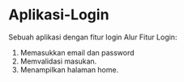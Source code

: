 # Aplikasi-Login
Sebuah aplikasi  dengan fitur login
Alur Fitur Login:
1. Memasukkan email dan password
2. Memvalidasi masukan.
3. Menampilkan halaman home.
